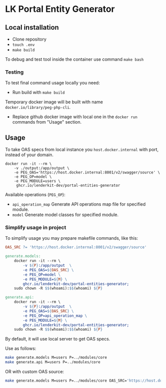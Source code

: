 # LK Portal Entity Generator

## Local installation

* Clone repository
* `touch .env`
* `make build`

To debug and test tool inside the container use command
```make bash```

### Testing

To test final command usage locally you need:

* Run build with `make build`

Temporary docker image will be built with name   
```docker.io/library/peg-php-cli```.

* Replace github docker image with local one in the `docker run` commands from
"Usage" section.

## Usage

To take OAS specs from local instance you `host.docker.internal` 
with port, instead of your domain.

```
docker run -it --rm \
    -v ./output:/app/output \ 
    -e PEG_OAS='https://host.docker.internal:8001/v2/swagger/source' \ 
    -e PEG_OP=model \
    -e PEG_MODULE=users \
     ghcr.io/lenderkit-dev/portal-entities-generator
```

Available operations (`PEG_OP`):

* `api_operation_map` Generate API operations map file for specified module.
* `model` Generate model classes for specified module.

### Simplify usage in project

To simplify usage you may prepare makefile commands, like this:

```makefile
OAS_SRC ?= 'https://host.docker.internal:8001/v2/swagger/source'

generate.models:
	docker run -it --rm \
		-v ${P}:/app/output  \
		-e PEG_OAS=${OAS_SRC} \
		-e PEG_OP=model \
		-e PEG_MODULE=${M} \
		ghcr.io/lenderkit-dev/portal-entities-generator;
	sudo chown -R $$(whoami):$$(whoami) ${P}

generate.api:
	docker run -it --rm \
		-v ${P}:/app/output  \
		-e PEG_OAS=${OAS_SRC} \
		-e PEG_OP=api_operation_map \
		-e PEG_MODULE=${M} \
		ghcr.io/lenderkit-dev/portal-entities-generator;
	sudo chown -R $$(whoami):$$(whoami) ${P}
```

By default, it will use local server to get OAS specs.

Use as follows:

```bash
make generate.models M=users P=../modules/core
make generate.api M=users P=../modules/core
```

OR with custom OAS source:

```bash
make generate.models M=users P=../modules/core OAS_SRC='https://host.docker.internal:8001/v2/swagger/source'
```
